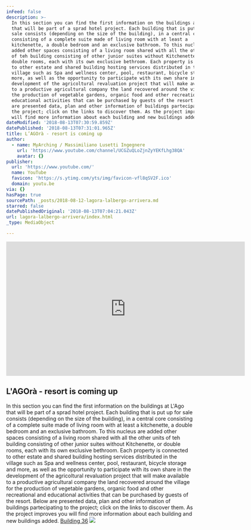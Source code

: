 ```yaml
---
inFeed: false
description: >-
  In this section you can find the first information on the buildings at L'Ago
  that will be part of a sprad hotel project. Each building that is put up for
  sale consists (depending on the size of the building), in a central core
  consisting of a complete suite made of living room with at least a
  kitchenette, a double bedroom and an exclusive bathroom. To this nucleus are
  added other spaces consisting of a living room shared with all the other units
  of teh building consisting of other junior suites without Kitchenette, or
  double rooms, each with its own exclusive bethroom. Each property is connected
  to other estate and shared building hosting services distributed in the
  village such as Spa and wellness center, pool, restaurant, bicycle storage and
  more, as well as the opportunity to participate with its own share in the
  development of the agricoltural revaluation project that will make available
  to a productive agricultural company the land recovered around the village for
  the production of vegetable gardens, organic food and other recreational and
  educational activities that can be purchased by guests of the resort. Below
  are presented data, plan and other information of buildings partecipating to
  the project; click on the links to discover them. As the project improves you
  will find more information about each building and new buildings added.
dateModified: '2018-08-13T07:30:59.859Z'
datePublished: '2018-08-13T07:31:01.965Z'
title: L’AGOrà - resort is coming up
author:
  - name: MyArching / Massimiliano Lusetti Ingegnere
    url: 'https://www.youtube.com/channel/UCGZuQLoZjnZyYEKfLhg38QA'
    avatar: {}
publisher:
  url: 'https://www.youtube.com/'
  name: YouTube
  favicon: 'https://s.ytimg.com/yts/img/favicon-vfl8qSV2F.ico'
  domain: youtu.be
via: {}
hasPage: true
sourcePath: _posts/2018-08-12-lagora-lalbergo-arrivera.md
starred: false
datePublishedOriginal: '2018-08-13T07:04:21.043Z'
url: lagora-lalbergo-arrivera/index.html
_type: MediaObject

---
```

<iframe src="https://cdn.embedly.com/widgets/media.html?src=https%3A%2F%2Fwww.youtube.com%2Fembed%2FYy0SMNzpilo%3Ffeature%3Doembed&amp;url=http%3A%2F%2Fwww.youtube.com%2Fwatch%3Fv%3DYy0SMNzpilo&amp;image=https%3A%2F%2Fi.ytimg.com%2Fvi%2FYy0SMNzpilo%2Fhqdefault.jpg&amp;key=a715cf41cc93453ca338d350cd26f87b&amp;type=text%2Fhtml&amp;schema=youtube" width="640" height="360" scrolling="no" frameborder="0" allowfullscreen="true" style=""></iframe>

## L'AGOrà - resort is coming up

In this section you can find the first information on the buildings at L'Ago that will be part of a sprad hotel project. Each building that is put up for sale consists (depending on the size of the building), in a central core consisting of a complete suite made of living room with at least a kitchenette, a double bedroom and an exclusive bathroom. To this nucleus are added other spaces consisting of a living room shared with all the other units of teh building consisting of other junior suites without Kitchenette, or double rooms, each with its own exclusive bethroom. Each property is connected to other estate and shared building hosting services distributed in the village such as Spa and wellness center, pool, restaurant, bicycle storage and more, as well as the opportunity to participate with its own share in the development of the agricoltural revaluation project that will make available to a productive agricultural company the land recovered around the village for the production of vegetable gardens, organic food and other recreational and educational activities that can be purchased by guests of the resort. Below are presented data, plan and other information of buildings partecipating to the project; click on the links to discover them. As the project improves you will find more information about each building and new buildings added.
[Building 36][0]
![](https://the-grid-user-content.s3-us-west-2.amazonaws.com/94965086-086b-4794-b6c7-72d2266b94c4.png)

[0]: http://ita.myarching.link/lagora-edificio-36